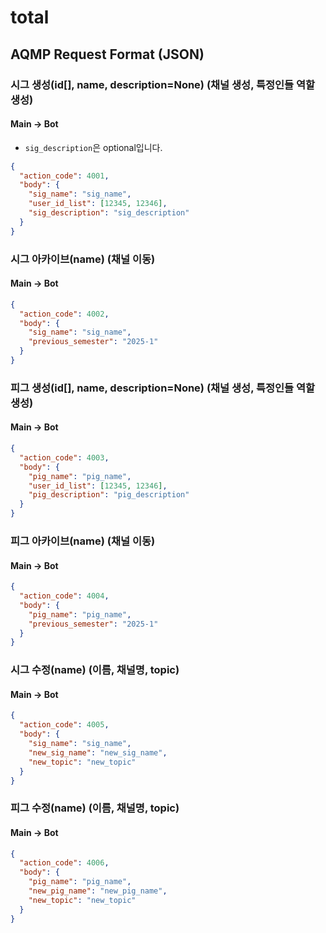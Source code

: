 # total

## AQMP Request Format (JSON)

### 시그 생성(id[], name, description=None) (채널 생성, 특정인들 역할 생성)

#### Main -> Bot

* `sig_description`은 optional입니다.
```json
{
  "action_code": 4001,
  "body": {
    "sig_name": "sig_name",
    "user_id_list": [12345, 12346],
    "sig_description": "sig_description"
  }
}
```


### 시그 아카이브(name) (채널 이동)

#### Main -> Bot

```json
{
  "action_code": 4002,
  "body": {
    "sig_name": "sig_name",
    "previous_semester": "2025-1"
  }
}
```

### 피그 생성(id[], name, description=None) (채널 생성, 특정인들 역할 생성)

#### Main -> Bot

```json
{
  "action_code": 4003,
  "body": {
    "pig_name": "pig_name",
    "user_id_list": [12345, 12346],
    "pig_description": "pig_description"
  }
}
```


### 피그 아카이브(name) (채널 이동)

#### Main -> Bot

```json
{
  "action_code": 4004,
  "body": {
    "pig_name": "pig_name",
    "previous_semester": "2025-1"
  }
}
```

### 시그 수정(name) (이름, 채널명, topic)

#### Main -> Bot

```json
{
  "action_code": 4005,
  "body": {
    "sig_name": "sig_name",
    "new_sig_name": "new_sig_name",
    "new_topic": "new_topic"
  }
}
```

### 피그 수정(name) (이름, 채널명, topic)

#### Main -> Bot

```json
{
  "action_code": 4006,
  "body": {
    "pig_name": "pig_name",
    "new_pig_name": "new_pig_name",
    "new_topic": "new_topic"
  }
}
```
